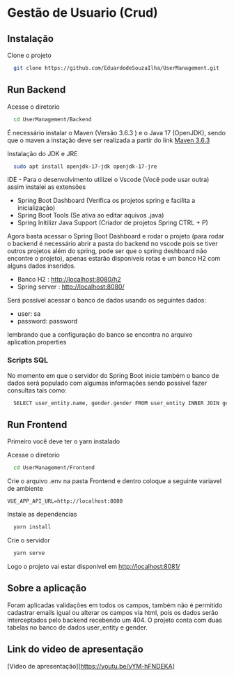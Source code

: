 
# Gestão de Usuario (Crud)


## Instalação

Clone o projeto

```bash
  git clone https://github.com/EduardodeSouzaIlha/UserManagement.git
```
    
## Run Backend

Acesse o diretorio

```bash
  cd UserManagement/Backend
```

É necessário instalar o Maven (Versão 3.6.3 ) e o Java 17 (OpenJDK), sendo que o maven a instação deve ser realizada a partir do link [Maven 3.6.3](https://maven.apache.org/docs/3.6.3/release-notes.html)

Instalação do JDK e JRE

```bash
  sudo apt install openjdk-17-jdk openjdk-17-jre
```

IDE - Para o desenvolvimento utilizei o Vscode (Você pode usar outra) assim instalei as extensões  

- Spring Boot Dashboard (Verifica os projetos spring e facilita a inicialização)
- Spring Boot Tools (Se ativa ao editar aquivos .java)
- Spring Initilizr Java Support (Criador de projetos Spring CTRL + P)

Agora basta acessar o Spring Boot Dashboard e rodar o projeto (para rodar o backend é necessário abrir a pasta do backend no vscode pois se tiver outros projetos além do spring, pode ser que o spring deshboard não encontre o projeto), apenas estarão disponiveis rotas e um banco H2 com alguns dados inseridos.

- Banco H2 : [http://localhost:8080/h2](http://localhost:8080/h2)
- Spring server : [http://localhost:8080/](http://localhost:8080)

Será possivel acessar o banco de dados usando os seguintes dados:

- user: sa
- password: password

lembrando que a configuração do banco se encontra no arquivo aplication.properties

### Scripts SQL

No momento em que o servidor do Spring Boot inicie também o banco de dados será populado com algumas informações sendo possivel fazer consultas tais como: 

```bash
  SELECT user_entity.name, gender.gender FROM user_entity INNER JOIN gender ON gender.id = user_entity.gender_id;
```



## Run Frontend

Primeiro você deve ter o yarn instalado

Acesse o diretorio

```bash
  cd UserManagement/Frontend
```
Crie o arquivo .env na pasta Frontend e dentro coloque a seguinte variavel de ambiente


`VUE_APP_API_URL=http://localhost:8080`


Instale as dependencias 
```bash
  yarn install
```
Crie o servidor
```bash
  yarn serve
```
Logo o projeto vai estar disponivel em
[http://localhost:8081/](http://localhost:8081/)


## Sobre a aplicação

Foram aplicadas validações em todos os campos, também não é permitido cadastrar emails igual ou alterar os campos via html, pois os dados serão interceptados pelo backend recebendo um 404. O projeto conta com duas tabelas no banco de dados user_entity e gender.

## Link do video de apresentação 
[Video de apresentação][https://youtu.be/yYM-hFNDEKA]



